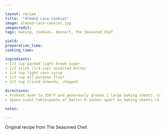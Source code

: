 ```yaml
---

layout: recipe
title:  "Almond Lace Cookies"
image: almond-lace-cookies.jpg
imagecredit: 
tags: baking, cookies, dessert, The Seasoned Chef

yield: 
preparation_time:
cooking_time:

ingredients:
- 1/2 cup packed light brown sugar
- 1/2 stick (1/4 cup) unsalted butter
- 1/4 cup light corn syrup
- 1/3 cup all-purpose flour
- 1/2 cup sliced almonds, chopped

directions:
- Preheat oven to 350°F and generously grease 2 large baking sheets. Cook brown sugar, butter, and corn syrup in a 1-quart saucepan over moderate heat, stirring occasionally, until smooth. Remove from heat, then stir in flour and almonds.
- Spoon scant tablespoons of batter 6 inches apart on baking sheets (4 cookies per sheet) and bake, 1. sheet at a time in middle of oven until golden brown and bubbling, 6 to 8 minutes. (Cookies will spread to 5 to 6 inches.) Cool cookies on sheet 1 to 2 minutes. Quickly but carefully remove cookies from sheet with a metal spatula and transfer to a rack to cool completely.

notes:

---
```


Original recipe from The Seasoned Chef.